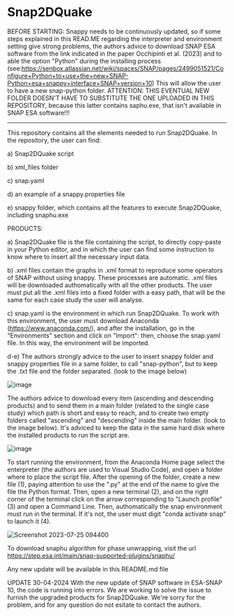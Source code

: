 # Snap2DQuake

BEFORE STARTING:
Snappy needs to be continuously updated, so if some steps explained in this READ.ME regarding the interpreter and environment setting give strong problems, the authors advice to download SNAP ESA software from the link indicated in the paper Occhipinti et al. (2023) and to able the option "Python" during the installing process (see:https://senbox.atlassian.net/wiki/spaces/SNAP/pages/2499051521/Configure+Python+to+use+the+new+SNAP-Python+esa+snappy+interface+SNAP+version+10)
This will allow the user to have a new snap-python folder. ATTENTION: THIS EVENTUAL NEW FOLDER DOESN'T HAVE TO SUBSTITUTE THE ONE UPLOADED IN THIS REPOSITORY, because this latter contains saphu.exe, that isn't available in SNAP ESA software!!!

-------------------

This repository contains all the elements needed to run Snap2DQuake.
In the repository, the user can find:

a) Snap2DQuake script

b) xml_files folder

c) snap.yaml

d) an example of a snappy.properties file

e) snappy folder, which contains all the features to execute Snap2DQuake, including snaphu.exe


PRODUCTS:

a) Snap2DQuake file is the file containing the script, to directly copy-paste in your Python editor, and in which the user can find some instruction to know where to insert all the necessary input data.

b) .xml files contain the graphs in .xml format to reproduce some operators of SNAP without using snappy. These processes are automatic. .xml files will be downloaded authomatically with all the other products. The user must put all the .xml files into a fixed folder with a easy path, that will be the same for each case study the user will analyse.

c) snap.yaml is the environment in which run Snap2DQuake. To work with this environment, the user must download Anaconda (https://www.anaconda.com/), and after the installation, go in the "Environments" section and click on "Import": then, choose the snap.yaml file. In this way, the environment will be imported.

d-e) The authors strongly advice to the user to insert snappy folder and snappy properties file in a same folder, to call "snap-python", but to keep the .txt file and the folder separated. (look to the image below)

![image](https://github.com/navre6/Snap2DQuake/assets/134698198/6055817a-cd0c-48d7-922c-eb13cb659fb7)


The authors advice to download every item (ascending and descending products) and to send them in a main folder (related to the single case study) which path is short and easy to reach, and to create two empty folders called "ascending" and "descending" inside the main folder. (look to the image below). It's adviced to keep the data in the same hard disk where the installed products to run the script are.

![image](https://github.com/navre6/Snap2DQuake/assets/134698198/3ddadca9-ca74-4778-8bde-ea2e9c7c5fbb)

To start running the environment, from the Anaconda Home page select the enterpreter (the authors are used to Visual Studio Code), and open a folder where to place the script file. After the opening of the folder, create a new file (1), paying attention to use the ".py" at the end of the name to give the file the Python format. Then, open a new terminal (2), and on the right corner of the terminal click on the arrow corresponding to "Launch profile" (3) and open a Command Line. Then, authomatically the snap environment must run in the terminal. If it's not, the user must digit "conda activate snap" to launch it (4).

![Screenshot 2023-07-25 094400](https://github.com/navre6/Snap2DQuake/assets/134698198/2e635954-d3d2-4208-a0f9-b148de23bc2e)


To download snaphu algorithm for phase unwrapping, visit the url https://step.esa.int/main/snap-supported-plugins/snaphu/

Any new update will be available in this README.md file

UPDATE 30-04-2024
With the new update of SNAP software in ESA-SNAP 10, the code  is running into errors. We are working to solve the issue to furnish the upgraded products for Snap2DQuake. We're sorry for the problem, and for any question do not esitate to contact the authors.
